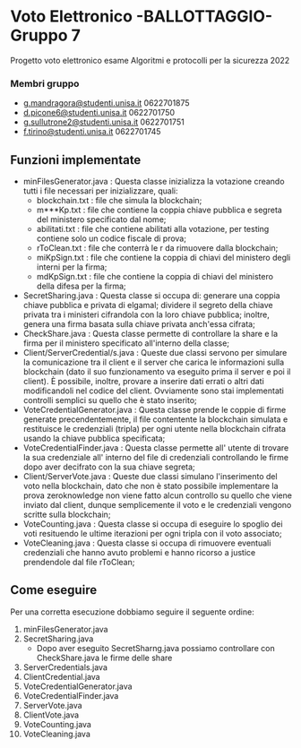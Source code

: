 # Voto Elettronico -BALLOTTAGGIO-  Gruppo 7

Progetto voto elettronico esame Algoritmi e protocolli per la sicurezza 2022

### Membri gruppo
* g.mandragora@studenti.unisa.it    0622701875
* d.picone6@studenti.unisa.it       0622701750
* g.sullutrone2@studenti.unisa.it   0622701751
* f.tirino@studenti.unisa.it        0622701745

## Funzioni implementate

* minFilesGenerator.java : Questa classe inizializza la votazione creando tutti i file necessari per inizializzare, quali:
  * blockchain.txt : file che simula la blockchain;
  * m***Kp.txt : file che contiene la coppia chiave pubblica e segreta del ministero specificato dal nome;
  * abilitati.txt : file che contiene abilitati alla votazione, per testing contiene solo un codice fiscale di prova;
  * rToClean.txt : file che conterrà le r da rimuovere dalla blockchain;
  * miKpSign.txt : file che contiene la coppia di chiavi del ministero degli interni per la firma;
  * mdKpSign.txt : file che contiene la coppia di chiavi del ministero della difesa per la firma;
* SecretSharing.java : Questa classe si occupa di: generare una coppia chiave pubblica e privata di elgamal; dividere il segreto della chiave privata tra i ministeri cifrandola con la loro chiave pubblica; inoltre, genera una firma basata sulla chiave privata anch'essa cifrata;
* CheckShare.java : Questa classe permette di controllare la share e la firma per il ministero specificato all'interno della classe;
* Client/ServerCredential/s.java : Queste due classi servono per simulare la comunicazione tra il client e il server che carica le informazioni sulla blockchain (dato il suo funzionamento va eseguito prima il server e poi il client). È possibile, inoltre, provare a inserire dati errati o altri dati modificandoli nel codice del client. Ovviamente sono stai implementati controlli semplici su quello che è stato inserito;
* VoteCredentialGenerator.java : Questa classe prende le coppie di firme generate precendentemente, il file contentente la blockchain simulata e restituisce le credenziali (tripla) per ogni utente nella blockchain cifrata usando la chiave pubblica specificata;
* VoteCredentialFinder.java : Questa classe permette all' utente di trovare la sua credenziale all' interno del file di credenziali controllando le firme dopo aver decifrato con la sua chiave segreta;
* Client/ServerVote.java : Queste due classi simulano l'inserimento del voto nella blockchain, dato che non è stato possibile implementare la prova zeroknowledge non viene fatto alcun controllo su quello che viene inviato dal client, dunque semplicemente il voto e le credenziali vengono scritte sulla blockchain;
* VoteCounting.java : Questa classe si occupa di eseguire lo spoglio dei voti resituendo le ultime iterazioni per ogni tripla con il voto associato;
* VoteCleaning.java : Questa classe si occupa di rimuovere eventuali credenziali che hanno avuto problemi e hanno ricorso a justice prendendole dal file rToClean;

## Come eseguire

Per una corretta esecuzione dobbiamo seguire il seguente ordine:

1. minFilesGenerator.java
2. SecretSharing.java
   * Dopo aver eseguito SecretSharng.java possiamo controllare con CheckShare.java le firme delle share
3. ServerCredentials.java
4. ClientCredential.java
5. VoteCredentialGenerator.java 
6. VoteCredentialFinder.java
7. ServerVote.java
8. ClientVote.java
9. VoteCounting.java
10. VoteCleaning.java